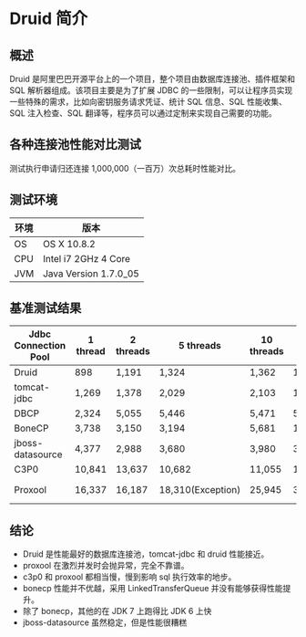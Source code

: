 # Druid 简介
## 概述
Druid 是阿里巴巴开源平台上的一个项目，整个项目由数据库连接池、插件框架和 SQL 解析器组成。该项目主要是为了扩展 JDBC 的一些限制，可以让程序员实现一些特殊的需求，比如向密钥服务请求凭证、统计 SQL 信息、SQL 性能收集、SQL 注入检查、SQL 翻译等，程序员可以通过定制来实现自己需要的功能。

## 各种连接池性能对比测试
测试执行申请归还连接 1,000,000（一百万）次总耗时性能对比。

## 测试环境
| **环境** | **版本**                   |
|--------|--------------------------|
| OS     | OS X 10.8.2            |
| CPU    | Intel i7 2GHz 4 Core     |
| JVM    | Java Version 1.7.0_05 |

## 基准测试结果
| **Jdbc Connection Pool** | **1 thread** | **2 threads** | **5 threads**       | **10 threads** | **20 threads**      | **50 threads**       |
|--------------------------|--------------|---------------|---------------------|----------------|---------------------|----------------------|
| Druid                    | 898          | 1,191         | 1,324               | 1,362          | 1,325               | 1,459                |
| tomcat-jdbc             | 1,269        | 1,378         | 2,029               | 2,103          | 1,879               | 2,025                |
| DBCP                     | 2,324        | 5,055         | 5,446               | 5,471          | 5,524               | 5,415                |
| BoneCP                   | 3,738        | 3,150         | 3,194               | 5,681          | 11,018              | 23,125               |
| jboss-datasource        | 4,377        | 2,988         | 3,680               | 3,980          | 32,708              | 37,742               |
| C3P0                     | 10,841       | 13,637        | 10,682              | 11,055         | 14,497              | 20,351               |
| Proxool                  | 16,337       | 16,187        | 18,310(Exception) | 25,945         | 33,706(Exception) | 39,501 (Exception) |

## 结论
- Druid 是性能最好的数据库连接池，tomcat-jdbc 和 druid 性能接近。
- proxool 在激烈并发时会抛异常，完全不靠谱。
- c3p0 和 proxool 都相当慢，慢到影响 sql 执行效率的地步。
- bonecp 性能并不优越，采用 LinkedTransferQueue 并没有能够获得性能提升。
- 除了 bonecp，其他的在 JDK 7 上跑得比 JDK 6 上快
- jboss-datasource 虽然稳定，但是性能很糟糕